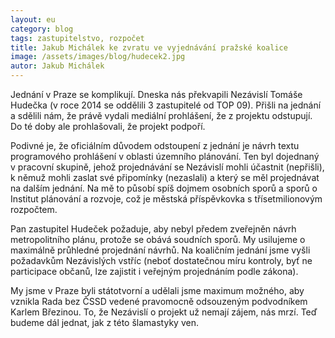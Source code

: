 ```yaml
---
layout: eu
category: blog
tags: zastupitelstvo, rozpočet
title: Jakub Michálek ke zvratu ve vyjednávání pražské koalice
image: /assets/images/blog/hudecek2.jpg
autor: Jakub Michálek
---
```


Jednání v Praze se komplikují. Dneska nás překvapili Nezávislí Tomáše Hudečka (v roce 2014 se oddělili 3 zastupitelé od TOP 09). Přišli na jednání a sdělili nám, že právě vydali mediální prohlášení, že z projektu odstupují. Do té doby ale prohlašovali, že projekt podpoří.

Podivné je, že oficiálním důvodem odstoupení z jednání je návrh textu programového prohlášení v oblasti územního plánování. Ten byl dojednaný v pracovní skupině, jehož projednávání se Nezávislí mohli účastnit (nepřišli), k němuž mohli zaslat své připomínky (nezaslali) a který se měl projednávat na dalším jednání. Na mě to působí spíš dojmem osobních sporů a sporů o Institut plánování a rozvoje, což je městská příspěvkovka s třísetmilionovým rozpočtem.

Pan zastupitel Hudeček požaduje, aby nebyl předem zveřejněn návrh metropolitního plánu, protože se obává soudních sporů. My usilujeme o maximálně průhledné projednání návrhů. Na koaličním jednání jsme vyšli požadavkům Nezávislých vstříc (neboť dostatečnou míru kontroly, byť ne participace občanů, lze zajistit i veřejným projednáním podle zákona).

My jsme v Praze byli státotvorní a udělali jsme maximum možného, aby vznikla Rada bez ČSSD vedené pravomocně odsouzeným podvodníkem Karlem Březinou. To, že Nezávislí o projekt už nemají zájem, nás mrzí. Teď budeme dál jednat, jak z této šlamastyky ven.
